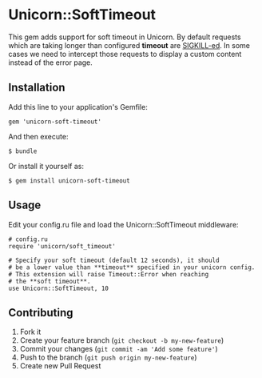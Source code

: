 # Unicorn::SoftTimeout

This gem adds support for soft timeout in Unicorn. By default
requests which are taking longer than configured **timeout** are
[SIGKILL-ed](http://unicorn.bogomips.org/Unicorn/Configurator.html#method-i-timeout).
In some cases we need to intercept those requests to display a
custom content instead of the error page.


## Installation

Add this line to your application's Gemfile:

    gem 'unicorn-soft-timeout'

And then execute:

    $ bundle

Or install it yourself as:

    $ gem install unicorn-soft-timeout

## Usage

Edit your config.ru file and load the Unicorn::SoftTimeout middleware:

    # config.ru
    require 'unicorn/soft_timeout'

    # Specify your soft timeout (default 12 seconds), it should
    # be a lower value than **timeout** specified in your unicorn config.
    # This extension will raise Timeout::Error when reaching
    # the **soft timeout**.
    use Unicorn::SoftTimeout, 10

## Contributing

1. Fork it
2. Create your feature branch (`git checkout -b my-new-feature`)
3. Commit your changes (`git commit -am 'Add some feature'`)
4. Push to the branch (`git push origin my-new-feature`)
5. Create new Pull Request
